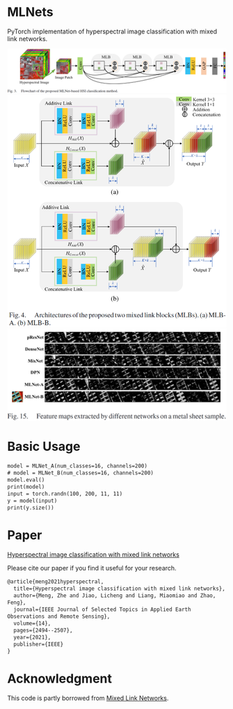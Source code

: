 # MLNets

PyTorch implementation of hyperspectral image classification with mixed link networks.

![1](fig/1.png)
![1](fig/2.png)
![1](fig/3.png)

# Basic Usage

```
model = MLNet_A(num_classes=16, channels=200)
# model = MLNet_B(num_classes=16, channels=200)
model.eval()
print(model)
input = torch.randn(100, 200, 11, 11)
y = model(input)
print(y.size())
```

# Paper

[Hyperspectral image classification with mixed link networks](https://ieeexplore.ieee.org/abstract/document/9335013)

Please cite our paper if you find it useful for your research.

```
@article{meng2021hyperspectral,
  title={Hyperspectral image classification with mixed link networks},
  author={Meng, Zhe and Jiao, Licheng and Liang, Miaomiao and Zhao, Feng},
  journal={IEEE Journal of Selected Topics in Applied Earth Observations and Remote Sensing},
  volume={14},
  pages={2494--2507},
  year={2021},
  publisher={IEEE}
}
```

# Acknowledgment

This code is partly borrowed from [Mixed Link Networks](https://github.com/DeepInsight-PCALab/MixNet).
